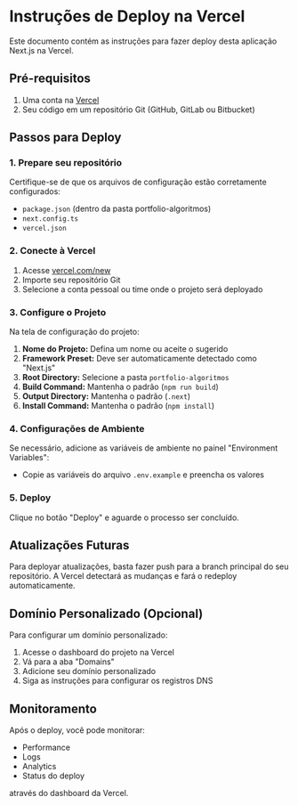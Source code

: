 # Instruções de Deploy na Vercel

Este documento contém as instruções para fazer deploy desta aplicação Next.js na Vercel.

## Pré-requisitos

1. Uma conta na [Vercel](https://vercel.com)
2. Seu código em um repositório Git (GitHub, GitLab ou Bitbucket)

## Passos para Deploy

### 1. Prepare seu repositório

Certifique-se de que os arquivos de configuração estão corretamente configurados:
- `package.json` (dentro da pasta portfolio-algoritmos)
- `next.config.ts`
- `vercel.json`

### 2. Conecte à Vercel

1. Acesse [vercel.com/new](https://vercel.com/new)
2. Importe seu repositório Git
3. Selecione a conta pessoal ou time onde o projeto será deployado

### 3. Configure o Projeto

Na tela de configuração do projeto:

1. **Nome do Projeto:** Defina um nome ou aceite o sugerido
2. **Framework Preset:** Deve ser automaticamente detectado como "Next.js"
3. **Root Directory:** Selecione a pasta `portfolio-algoritmos`
4. **Build Command:** Mantenha o padrão (`npm run build`)
5. **Output Directory:** Mantenha o padrão (`.next`)
6. **Install Command:** Mantenha o padrão (`npm install`)

### 4. Configurações de Ambiente

Se necessário, adicione as variáveis de ambiente no painel "Environment Variables":
- Copie as variáveis do arquivo `.env.example` e preencha os valores

### 5. Deploy

Clique no botão "Deploy" e aguarde o processo ser concluído.

## Atualizações Futuras

Para deployar atualizações, basta fazer push para a branch principal do seu repositório. A Vercel detectará as mudanças e fará o redeploy automaticamente.

## Domínio Personalizado (Opcional)

Para configurar um domínio personalizado:

1. Acesse o dashboard do projeto na Vercel
2. Vá para a aba "Domains"
3. Adicione seu domínio personalizado
4. Siga as instruções para configurar os registros DNS

## Monitoramento

Após o deploy, você pode monitorar:
- Performance
- Logs
- Analytics
- Status do deploy

através do dashboard da Vercel. 
